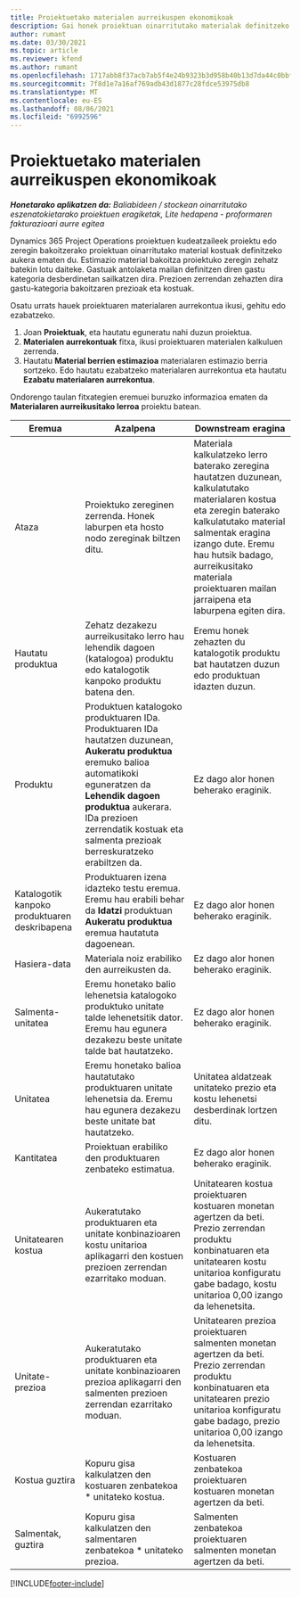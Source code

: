 ```yaml
---
title: Proiektuetako materialen aurreikuspen ekonomikoak
description: Gai honek proiektuan oinarritutako materialak definitzeko edo kalkulatzeko informazioa eskaintzen du.
author: rumant
ms.date: 03/30/2021
ms.topic: article
ms.reviewer: kfend
ms.author: rumant
ms.openlocfilehash: 1717abb8f37acb7ab5f4e24b9323b3d958b40b13d7da44c0bbfa88eea28b99ef
ms.sourcegitcommit: 7f8d1e7a16af769adb43d1877c28fdce53975db8
ms.translationtype: MT
ms.contentlocale: eu-ES
ms.lasthandoff: 08/06/2021
ms.locfileid: "6992596"
---
```

# <a name="financial-estimates-for-materials-on-projects"></a>Proiektuetako materialen aurreikuspen ekonomikoak

_**Honetarako aplikatzen da:** Baliabideen / stockean oinarritutako eszenatokietarako proiektuen eragiketak, Lite hedapena - proformaren fakturazioari aurre egitea_

Dynamics 365 Project Operations proiektuen kudeatzaileek proiektu edo zeregin bakoitzerako proiektuan oinarritutako material kostuak definitzeko aukera ematen du. Estimazio material bakoitza proiektuko zeregin zehatz batekin lotu daiteke. Gastuak antolaketa mailan definitzen diren gastu kategoria desberdinetan sailkatzen dira. Prezioen zerrendan zehazten dira gastu-kategoria bakoitzaren prezioak eta kostuak. 

Osatu urrats hauek proiektuaren materialaren aurrekontua ikusi, gehitu edo ezabatzeko.

1. Joan **Proiektuak**, eta hautatu eguneratu nahi duzun proiektua.
2. **Materialen aurrekontuak** fitxa, ikusi proiektuaren materialen kalkuluen zerrenda.
3. Hautatu **Material berrien estimazioa** materialaren estimazio berria sortzeko. Edo hautatu ezabatzeko materialaren aurrekontua eta hautatu **Ezabatu materialaren aurrekontua**.

Ondorengo taulan fitxategien eremuei buruzko informazioa ematen da **Materialaren aurreikusitako lerroa** proiektu batean. 

| **Eremua** | **Azalpena** | **Downstream eragina** |
| --- | --- | --- |
| Ataza | Proiektuko zereginen zerrenda. Honek laburpen eta hosto nodo zereginak biltzen ditu. | Materiala kalkulatzeko lerro baterako zeregina hautatzen duzunean, kalkulatutako materialaren kostua eta zeregin baterako kalkulatutako material salmentak eragina izango dute. Eremu hau hutsik badago, aurreikusitako materiala proiektuaren mailan jarraipena eta laburpena egiten dira. |
| Hautatu produktua |  Zehatz dezakezu aurreikusitako lerro hau lehendik dagoen (katalogoa) produktu edo katalogotik kanpoko produktu batena den. | Eremu honek zehazten du katalogotik produktu bat hautatzen duzun edo produktuan idazten duzun. |
| Produktu | Produktuen katalogoko produktuaren IDa. Produktuaren IDa hautatzen duzunean, **Aukeratu produktua** eremuko balioa automatikoki eguneratzen da **Lehendik dagoen produktua** aukerara. IDa prezioen zerrendatik kostuak eta salmenta prezioak berreskuratzeko erabiltzen da. | Ez dago alor honen beherako eraginik. |
| Katalogotik kanpoko produktuaren deskribapena | Produktuaren izena idazteko testu eremua. Eremu hau erabili behar da **Idatzi** produktuan **Aukeratu produktua** eremua hautatuta dagoenean.| Ez dago alor honen beherako eraginik. |
| Hasiera-data | Materiala noiz erabiliko den aurreikusten da. | Ez dago alor honen beherako eraginik. |
| Salmenta-unitatea | Eremu honetako balio lehenetsia katalogoko produktuko unitate talde lehenetsitik dator. Eremu hau egunera dezakezu beste unitate talde bat hautatzeko. | Ez dago alor honen beherako eraginik. |
| Unitatea | Eremu honetako balioa hautatutako produktuaren unitate lehenetsia da. Eremu hau egunera dezakezu beste unitate bat hautatzeko. | Unitatea aldatzeak unitateko prezio eta kostu lehenetsi desberdinak lortzen ditu. |
| Kantitatea | Proiektuan erabiliko den produktuaren zenbateko estimatua. | Ez dago alor honen beherako eraginik. |
| Unitatearen kostua | Aukeratutako produktuaren eta unitate konbinazioaren kostu unitarioa aplikagarri den kostuen prezioen zerrendan ezarritako moduan. | Unitatearen kostua proiektuaren kostuaren monetan agertzen da beti. Prezio zerrendan produktu konbinatuaren eta unitatearen kostu unitarioa konfiguratu gabe badago, kostu unitarioa 0,00 izango da lehenetsita. |
| Unitate-prezioa | Aukeratutako produktuaren eta unitate konbinazioaren prezioa aplikagarri den salmenten prezioen zerrendan ezarritako moduan. | Unitatearen prezioa proiektuaren salmenten monetan agertzen da beti. Prezio zerrendan produktu konbinatuaren eta unitatearen prezio unitarioa konfiguratu gabe badago, prezio unitarioa 0,00 izango da lehenetsita.|
| Kostua guztira | Kopuru gisa kalkulatzen den kostuaren zenbatekoa \* unitateko kostua.| Kostuaren zenbatekoa proiektuaren kostuaren monetan agertzen da beti. |
| Salmentak, guztira | Kopuru gisa kalkulatzen den salmentaren zenbatekoa \* unitateko prezioa. | Salmenten zenbatekoa proiektuaren salmenten monetan agertzen da beti. |


[!INCLUDE[footer-include](../includes/footer-banner.md)]
